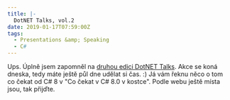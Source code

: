 ```yaml
---
title: |-
  DotNET Talks, vol.2
date: 2019-01-17T07:59:00Z
tags:
  - Presentations &amp; Speaking
  - C#
---
```

Ups. Úplně jsem zapomněl na [druhou edici DotNET Talks][1]. Akce se koná dneska, tedy máte ještě půl dne udělat si čas. :) Já vám řeknu něco o tom co čekat od C# 8 v "Co čekat v C# 8.0 v kostce". Podle webu ještě místa jsou, tak přijďte.

[1]: https://www.dotnettalks.cz/